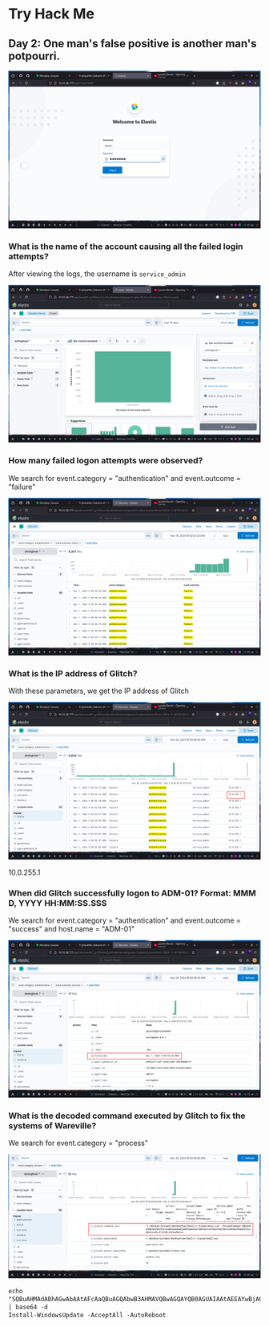 # Try Hack Me

##  Day 2: One man's false positive is another man's potpourri.

![alt text](image.png)

### What is the name of the account causing all the failed login attempts?

After viewing the logs, the username is `service_admin`

![alt text](image-1.png)

### How many failed logon attempts were observed?

We search for event.category = "authentication" and event.outcome = "failure"

![alt text](image-2.png)

### What is the IP address of Glitch?

With these parameters, we get the IP address of Glitch

![alt text](image-3.png)

10.0.255.1

### When did Glitch successfully logon to ADM-01? Format: MMM D, YYYY HH:MM:SS.SSS

We search for event.category = "authentication" and event.outcome = "success" and host.name = "ADM-01"

![alt text](image-4.png)

### What is the decoded command executed by Glitch to fix the systems of Wareville?

We search for event.category = "process"

![alt text](image-5.png)

```shell
echo "SQBuAHMAdABhAGwAbAAtAFcAaQBuAGQAbwB3AHMAVQBwAGQAYQB0AGUAIAAtAEEAYwBjAGUAcAB0AEEAbABsACAALQBBAHUAdABvAFIAZQBiAG8AbwB0AA==" | base64 -d
Install-WindowsUpdate -AcceptAll -AutoReboot
```